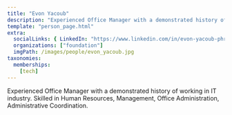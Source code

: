 ```yaml
---
title: "Evon Yacoub"
description: "Experienced Office Manager with a demonstrated history of working in IT industry."
template: "person_page.html"
extra:
  socialLinks: { LinkedIn: "https://www.linkedin.com/in/evon-yacoub-phri-b6028025/"}
  organizations: ["foundation"]
  imgPath: /images/people/evon_yacoub.jpg
taxonomies:
  memberships:
    [tech]
---
```


Experienced Office Manager with a demonstrated history of working in IT industry. Skilled in Human Resources, Management, Office Administration, Administrative Coordination.
